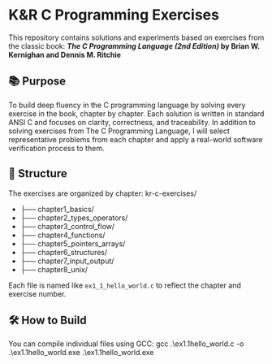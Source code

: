 # K&R C Programming Exercises

This repository contains solutions and experiments based on exercises from the classic book:
**_The C Programming Language (2nd Edition)_ by Brian W. Kernighan and Dennis M. Ritchie**

## 📚 Purpose
To build deep fluency in the C programming language by solving every exercise in the book, chapter by chapter. 
Each solution is written in standard ANSI C and focuses on clarity, correctness, and traceability. In addition to 
solving exercises from The C Programming Language, I will select representative problems from each chapter and 
apply a real-world software verification process to them. 

## 🧭 Structure
The exercises are organized by chapter:
kr-c-exercises/
   - ├── chapter1_basics/
   - ├── chapter2_types_operators/
   - ├── chapter3_control_flow/
   - ├── chapter4_functions/
   - ├── chapter5_pointers_arrays/
   - ├── chapter6_structures/
   - ├── chapter7_input_output/
   - ├── chapter8_unix/

Each file is named like `ex1_1_hello_world.c` to reflect the chapter and exercise number.

## 🛠 How to Build
You can compile individual files using GCC:
gcc .\ex1.1hello_world.c -o .\ex1.1hello_world.exe
.\ex1.1hello_world.exe

